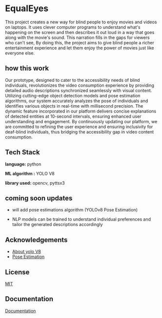 
# EqualEyes
This project creates a new way for blind people to enjoy movies and videos on laptops. It uses clever computer programs to understand what's happening on the screen and then describes it out loud in a way that goes along with the movie's sound. This narration fills in the gaps for viewers who can't see, By doing this, the project aims to give blind people a richer entertainment experience and let them enjoy the power of movies just like everyone else.
## how this work

Our prototype, designed to cater to the accessibility needs of blind individuals, revolutionizes the video consumption experience by providing detailed audio descriptions synchronized seamlessly with visual content. Utilizing cutting-edge object detection models and pose estimation algorithms, our system accurately analyzes the pose of individuals and identifies various objects in real-time with millisecond precision. The dynamic feature incorporated in our platform delivers concise explanations of detected entities at 10-second intervals, ensuring enhanced user understanding and engagement. By continuously updating our platform, we are committed to refining the user experience and ensuring inclusivity for deaf-blind individuals, thus bridging the accessibility gap in video content consumption.
## Tech Stack

**language:** python

**ML algorithm :** YOLO V8 

**library used:** opencv, pyttsx3




## coming soon updates 
- will add pose estimations algorithm (YOLOv8 Pose Estimation)

- NLP models can be trained to understand individual preferences and tailor the generated descriptions accordingly
## Acknowledgements

 - [About yolo V8](https://docs.ultralytics.com/)
 - [Pose Estimation](https://docs.ultralytics.com/tasks/pose/)
 
## License

[MIT](https://github.com/navajyoth-puthalath13/EqualEyes/commit/43718f815cd7b0ba1129859f31354b525e893bf8)


## Documentation

[Documentation](https://drive.google.com/file/d/1Y6YJWiWQhcB-MngmEviTZfuQKBJ7Ya_y/view?usp=sharing)

